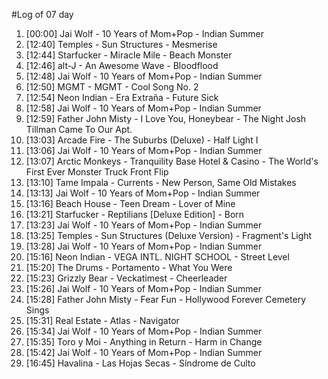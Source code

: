 #Log of 07 day

1. [00:00] Jai Wolf - 10 Years of Mom+Pop - Indian Summer
1. [12:40] Temples - Sun Structures - Mesmerise
1. [12:44] Starfucker - Miracle Mile - Beach Monster
1. [12:46] alt-J - An Awesome Wave - Bloodflood
1. [12:48] Jai Wolf - 10 Years of Mom+Pop - Indian Summer
1. [12:50] MGMT - MGMT - Cool Song No. 2
1. [12:54] Neon Indian - Era Extraña - Future Sick
1. [12:58] Jai Wolf - 10 Years of Mom+Pop - Indian Summer
1. [12:59] Father John Misty - I Love You, Honeybear - The Night Josh Tillman Came To Our Apt.
1. [13:03] Arcade Fire - The Suburbs (Deluxe) - Half Light I
1. [13:06] Jai Wolf - 10 Years of Mom+Pop - Indian Summer
1. [13:07] Arctic Monkeys - Tranquility Base Hotel & Casino - The World's First Ever Monster Truck Front Flip
1. [13:10] Tame Impala - Currents - New Person, Same Old Mistakes
1. [13:13] Jai Wolf - 10 Years of Mom+Pop - Indian Summer
1. [13:16] Beach House - Teen Dream - Lover of Mine
1. [13:21] Starfucker - Reptilians [Deluxe Edition] - Born
1. [13:23] Jai Wolf - 10 Years of Mom+Pop - Indian Summer
1. [13:25] Temples - Sun Structures (Deluxe Version) - Fragment's Light
1. [13:28] Jai Wolf - 10 Years of Mom+Pop - Indian Summer
1. [15:16] Neon Indian - VEGA INTL. NIGHT SCHOOL - Street Level
1. [15:20] The Drums - Portamento - What You Were
1. [15:23] Grizzly Bear - Veckatimest - Cheerleader
1. [15:26] Jai Wolf - 10 Years of Mom+Pop - Indian Summer
1. [15:28] Father John Misty - Fear Fun - Hollywood Forever Cemetery Sings
1. [15:31] Real Estate - Atlas - Navigator
1. [15:34] Jai Wolf - 10 Years of Mom+Pop - Indian Summer
1. [15:35] Toro y Moi - Anything in Return - Harm in Change
1. [15:42] Jai Wolf - 10 Years of Mom+Pop - Indian Summer
1. [16:45] Havalina - Las Hojas Secas - Síndrome de Culto
